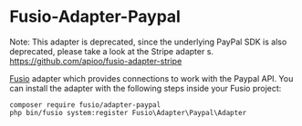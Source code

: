 Fusio-Adapter-Paypal
=====

Note: This adapter is deprecated, since the underlying PayPal SDK is also deprecated,
please take a look at the Stripe adapter s.
https://github.com/apioo/fusio-adapter-stripe

[Fusio] adapter which provides connections to work with the Paypal API. You can
install the adapter with the following steps inside your Fusio project:

    composer require fusio/adapter-paypal
    php bin/fusio system:register Fusio\Adapter\Paypal\Adapter

[Fusio]: https://www.fusio-project.org/
